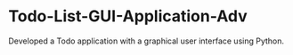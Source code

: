 # Todo-List-GUI-Application-Adv
Developed a Todo application with a graphical user interface using Python.

